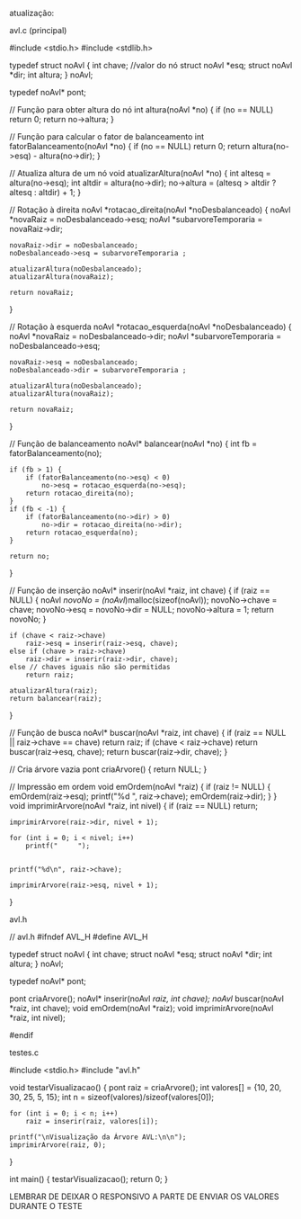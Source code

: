 atualização:

avl.c (principal)

#include <stdio.h>
#include <stdlib.h>

typedef struct noAvl {
    int chave;            //valor do nó
    struct noAvl *esq;
    struct noAvl *dir;
    int altura;
} noAvl;

typedef noAvl* pont;

// Função para obter altura do nó
int altura(noAvl *no) {
    if (no == NULL) return 0;
    return no->altura;
}

// Função para calcular o fator de balanceamento
int fatorBalanceamento(noAvl *no) {
    if (no == NULL) return 0;
    return altura(no->esq) - altura(no->dir);
}

// Atualiza altura de um nó
void atualizarAltura(noAvl *no) {
    int altesq = altura(no->esq);
    int altdir = altura(no->dir);
    no->altura = (altesq > altdir ? altesq : altdir) + 1;
}

// Rotação à direita
noAvl *rotacao_direita(noAvl *noDesbalanceado) {
    noAvl *novaRaiz = noDesbalanceado->esq;
    noAvl *subarvoreTemporaria  = novaRaiz->dir;

    novaRaiz->dir = noDesbalanceado;
    noDesbalanceado->esq = subarvoreTemporaria ;

    atualizarAltura(noDesbalanceado);
    atualizarAltura(novaRaiz);

    return novaRaiz;
}

// Rotação à esquerda
noAvl *rotacao_esquerda(noAvl *noDesbalanceado) {
    noAvl *novaRaiz = noDesbalanceado->dir;
    noAvl *subarvoreTemporaria  = noDesbalanceado->esq;

    novaRaiz->esq = noDesbalanceado;
    noDesbalanceado->dir = subarvoreTemporaria ;

    atualizarAltura(noDesbalanceado);
    atualizarAltura(novaRaiz);

    return novaRaiz;
}

// Função de balanceamento
noAvl* balancear(noAvl *no) {
    int fb = fatorBalanceamento(no);

    if (fb > 1) {
        if (fatorBalanceamento(no->esq) < 0)
            no->esq = rotacao_esquerda(no->esq); 
        return rotacao_direita(no);
    }
    if (fb < -1) {
        if (fatorBalanceamento(no->dir) > 0)
            no->dir = rotacao_direita(no->dir); 
        return rotacao_esquerda(no); 
    }

    return no;
}

// Função de inserção 
noAvl* inserir(noAvl *raiz, int chave) {
    if (raiz == NULL) {
        noAvl *novoNo = (noAvl*)malloc(sizeof(noAvl));
        novoNo->chave = chave;
        novoNo->esq = novoNo->dir = NULL;
        novoNo->altura = 1;
        return novoNo;
    }

    if (chave < raiz->chave)
        raiz->esq = inserir(raiz->esq, chave);
    else if (chave > raiz->chave)
        raiz->dir = inserir(raiz->dir, chave);
    else // chaves iguais não são permitidas
        return raiz;

    atualizarAltura(raiz);
    return balancear(raiz);
}

// Função de busca
noAvl* buscar(noAvl *raiz, int chave) {
    if (raiz == NULL || raiz->chave == chave)
        return raiz;
    if (chave < raiz->chave)
        return buscar(raiz->esq, chave);
    return buscar(raiz->dir, chave);
}


// Cria árvore vazia
pont criaArvore() {
    return NULL;
}

// Impressão em ordem
void emOrdem(noAvl *raiz) {
    if (raiz != NULL) {
        emOrdem(raiz->esq);
        printf("%d ", raiz->chave);
        emOrdem(raiz->dir);
    }
}
void imprimirArvore(noAvl *raiz, int nivel) {
    if (raiz == NULL)
        return;

    imprimirArvore(raiz->dir, nivel + 1);

    for (int i = 0; i < nivel; i++)
        printf("     "); 
        

    printf("%d\n", raiz->chave);

    imprimirArvore(raiz->esq, nivel + 1);
}


avl.h

// avl.h
#ifndef AVL_H
#define AVL_H

typedef struct noAvl {
    int chave;
    struct noAvl *esq;
    struct noAvl *dir;
    int altura;
} noAvl;

typedef noAvl* pont;

pont criaArvore();
noAvl* inserir(noAvl *raiz, int chave);
noAvl* buscar(noAvl *raiz, int chave);
void emOrdem(noAvl *raiz);
void imprimirArvore(noAvl *raiz, int nivel);


#endif



testes.c

#include <stdio.h>
#include "avl.h"

void testarVisualizacao() {
    pont raiz = criaArvore();
    int valores[] = {10, 20, 30, 25, 5, 15};
    int n = sizeof(valores)/sizeof(valores[0]);

    for (int i = 0; i < n; i++)
        raiz = inserir(raiz, valores[i]);

    printf("\nVisualização da Árvore AVL:\n\n");
    imprimirArvore(raiz, 0);
}

int main() {
    testarVisualizacao();
    return 0;
}





LEMBRAR DE DEIXAR O RESPONSIVO A PARTE DE ENVIAR OS VALORES DURANTE O TESTE

